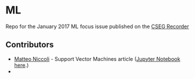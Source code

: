# ML
Repo for the January 2017 ML focus issue published on the [CSEG Recorder](https://csegrecorder.com/)

## Contributors
- [Matteo Niccoli](https://github.com/mycarta) - Support Vector Machines article ([Jupyter Notebook here](https://github.com/CSEG/ML/blob/master/SVM%20article/figure2_XOR_ABZ.ipynb).)
- 
